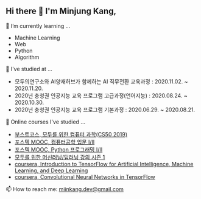 ## Hi there 👋 I'm Minjung Kang,

🌱 I’m currently learning ...
  - Machine Learning
  - Web 
  - Python
  - Algorithm

👯 I've studied at ...
  - 모두의연구소와 AI양재허브가 함께하는 AI 직무전환 교육과정 : 2020.11.02. ~ 2020.11.20.
  - 2020년 충청권 인공지능 교육 프로그램 고급과정(언어지능) : 2020.08.24. ~ 2020.10.30.
  - 2020년 충청권 인공지능 교육 프로그램 기본과정 : 2020.06.29. ~ 2020.08.21.
  
🤔 Online courses I've studied ...
  - [부스트코스, 모두를 위한 컴퓨터 과학(CS50 2019)](https://www.edwith.org/boostcourse-cs-050)
  - [포스텍 MOOC, 컴퓨터공학 입문 I/II](https://pabi.smartlearn.io/)
  - [포스텍 MOOC, Python 프로그래밍 I/II](https://pabi.smartlearn.io/)
  - [모두를 위한 머신러닝/딥러닝 강의 시즌 1](https://www.youtube.com/watch?v=BS6O0zOGX4E)
  - [coursera, Introduction to TensorFlow for Artificial Intelligence, Machine Learning, and Deep Learning](https://www.coursera.org/learn/introduction-tensorflow)
  - [coursera, Convolutional Neural Networks in TensorFlow](https://www.coursera.org/learn/convolutional-neural-networks-tensorflow)
  
📫 How to reach me: miinkang.dev@gmail.com

